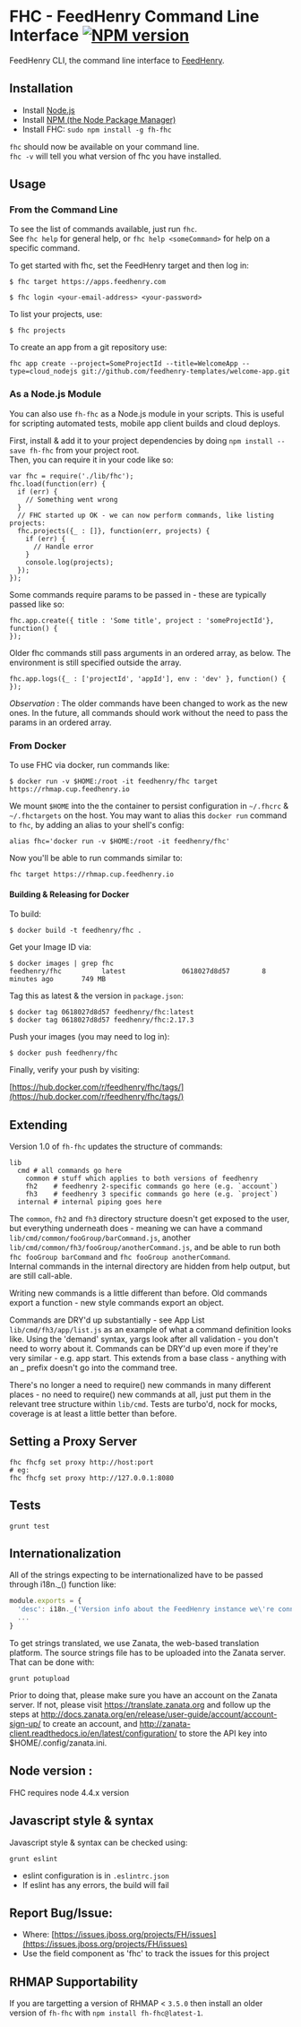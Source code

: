 FHC - FeedHenry Command Line Interface [![NPM version](https://badge.fury.io/js/fh-fhc.png)](http://badge.fury.io/js/fh-fhc)
======================================

FeedHenry CLI, the command line interface to [FeedHenry](http://www.feedhenry.com).

## Installation

* Install [Node.js](http://nodejs.org/)
* Install [NPM (the Node Package Manager)](http://npmjs.org/)
* Install FHC: `sudo npm install -g fh-fhc`

`fhc` should now be available on your command line.  
`fhc -v` will tell you what version of fhc you have installed.

## Usage

### From the Command Line
To see the list of commands available, just run `fhc`.   
See `fhc help` for general help, or `fhc help <someCommand>` for help on a specific command.

To get started with fhc, set the FeedHenry target and then log in:

`$ fhc target https://apps.feedhenry.com`

`$ fhc login <your-email-address> <your-password>`

To list your projects, use:

`$ fhc projects`

To create an app from a git repository use:

`fhc app create --project=SomeProjectId --title=WelcomeApp --type=cloud_nodejs git://github.com/feedhenry-templates/welcome-app.git`

### As a Node.js Module
You can also use `fh-fhc` as a Node.js module in your scripts. This is useful for scripting automated tests, mobile app client builds and cloud deploys.

First, install &  add it to your project dependencies by doing `npm install --save fh-fhc` from your project root.  
Then, you can require it in your code like so:

    var fhc = require('./lib/fhc');
    fhc.load(function(err) {
      if (err) {
        // Something went wrong
      }
      // FHC started up OK - we can now perform commands, like listing projects:
      fhc.projects({_ : []}, function(err, projects) {
        if (err) {
          // Handle error
        }
        console.log(projects);
      });
    });

Some commands require params to be passed in - these are typically passed like so:

    fhc.app.create({ title : 'Some title', project : 'someProjectId'}, function() {
    });


Older fhc commands still pass arguments in an ordered array, as below. The environment is still specified outside the array.

    fhc.app.logs({_ : ['projectId', 'appId'], env : 'dev' }, function() {
    });

*Observation* : The older commands have been changed to work as the new ones. In the future, all commands should work without the
need to pass the params in an ordered array.

### From Docker

To use FHC via docker, run commands like:

```
$ docker run -v $HOME:/root -it feedhenry/fhc target https://rhmap.cup.feedhenry.io
```

We mount `$HOME` into the the container to persist configuration in `~/.fhcrc` & `~/.fhctargets` on the host. You may want to alias this `docker run` command to `fhc`, by adding an alias to your shell's config:

```
alias fhc='docker run -v $HOME:/root -it feedhenry/fhc'
```

Now you'll be able to run commands similar to:

```
fhc target https://rhmap.cup.feedhenry.io
```

#### Building & Releasing for Docker

To build:

```
$ docker build -t feedhenry/fhc .
```

Get your Image ID via:

```
$ docker images | grep fhc
feedhenry/fhc          latest              0618027d8d57        8 minutes ago       749 MB
```

Tag this as latest & the version in `package.json`:

```
$ docker tag 0618027d8d57 feedhenry/fhc:latest
$ docker tag 0618027d8d57 feedhenry/fhc:2.17.3
```

Push your images (you may need to log in):

```
$ docker push feedhenry/fhc
```

Finally, verify your push by visiting:

[https://hub.docker.com/r/feedhenry/fhc/tags/](https://hub.docker.com/r/feedhenry/fhc/tags/)

## Extending
Version 1.0 of `fh-fhc` updates the structure of commands:

    lib
      cmd # all commands go here
        common # stuff which applies to both versions of feedhenry
        fh2    # feedhenry 2-specific commands go here (e.g. `account`)
        fh3    # feedhenry 3 specific commands go here (e.g. `project`)
      internal # internal piping goes here

The `common`, `fh2` and `fh3` directory structure doesn't get exposed to the user, but everything underneath does - meaning we can have a command `lib/cmd/common/fooGroup/barCommand.js`, another `lib/cmd/common/fh3/fooGroup/anotherCommand.js`, and be able to run both `fhc fooGroup barCommand` and `fhc fooGroup anotherCommand`.  
Internal commands in the internal directory are hidden from help output, but are still call-able.

 Writing new commands is a little different than before. Old commands export a function - new style commands export an object.

Commands are DRY'd up substantially - see App List `lib/cmd/fh3/app/list.js` as an example of what a command definition looks like. Using the 'demand' syntax, yargs look after all validation -  you don't need to worry about it.
Commands can be DRY'd up even more if they're very similar - e.g. app start. This extends from a base class - anything with an _ prefix doesn't go into the command tree.

There's no longer a need to require() new commands in many different places - no need to require() new commands at all, just put them in the relevant tree structure within `lib/cmd`.
Tests are turbo'd, nock for mocks, coverage is at least a little better than before.


## Setting a Proxy Server

    fhc fhcfg set proxy http://host:port
    # eg:
    fhc fhcfg set proxy http://127.0.0.1:8080

## Tests

  `grunt test`

## Internationalization

All of the strings expecting to be internationalized have to be passed through i18n._() function like:

```js
module.exports = {
  'desc': i18n._('Version info about the FeedHenry instance we\'re connected to'),
  ...
}
```

To get strings translated, we use Zanata, the web-based translation platform. The source strings file has to be uploaded into the Zanata server. That can be done with:

    grunt potupload

Prior to doing that, please make sure you have an account on the Zanata server. If not, please visit https://translate.zanata.org and follow up the steps at http://docs.zanata.org/en/release/user-guide/account/account-sign-up/ to create an account, and http://zanata-client.readthedocs.io/en/latest/configuration/ to store the API key into $HOME/.config/zanata.ini.

## Node version :
FHC requires node 4.4.x version

## Javascript style & syntax

Javascript style & syntax can be checked using:

```
grunt eslint
```

* eslint configuration is in `.eslintrc.json`
* If eslint has any errors, the build will fail

## Report Bug/Issue:

* Where: [https://issues.jboss.org/projects/FH/issues](https://issues.jboss.org/projects/FH/issues)
* Use the field component as 'fhc' to track the issues for this project

## RHMAP Supportability

If you are targetting a version of RHMAP < `3.5.0` then install an older version of `fh-fhc` with `npm install fh-fhc@latest-1`.
